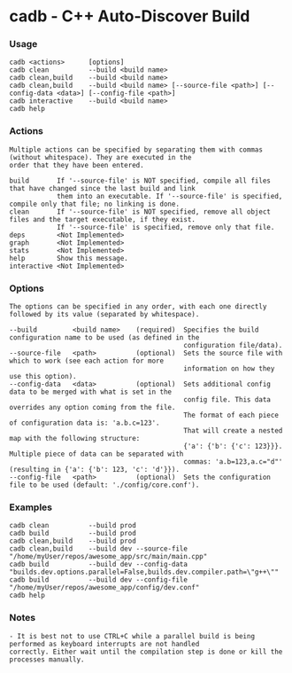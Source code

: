 # cadb - C++ Auto-Discover Build

### Usage
    cadb <actions>      [options]
    cadb clean          --build <build name>
    cadb clean,build    --build <build name>
    cadb clean,build    --build <build name> [--source-file <path>] [--config-data <data>] [--config-file <path>]
    cadb interactive    --build <build name>
    cadb help

### Actions
    Multiple actions can be specified by separating them with commas (without whitespace). They are executed in the
    order that they have been entered.

    build       If '--source-file' is NOT specified, compile all files that have changed since the last build and link
                them into an executable. If '--source-file' is specified, compile only that file; no linking is done.
    clean       If '--source-file' is NOT specified, remove all object files and the target executable, if they exist.
                If '--source-file' is specified, remove only that file.
    deps        <Not Implemented>
    graph       <Not Implemented>
    stats       <Not Implemented>
    help        Show this message.
    interactive <Not Implemented>

### Options
    The options can be specified in any order, with each one directly followed by its value (separated by whitespace).

    --build         <build name>    (required)  Specifies the build configuration name to be used (as defined in the
                                                configuration file/data).
    --source-file   <path>          (optional)  Sets the source file with which to work (see each action for more
                                                information on how they use this option).
    --config-data   <data>          (optional)  Sets additional config data to be merged with what is set in the
                                                config file. This data overrides any option coming from the file.
                                                The format of each piece of configuration data is: 'a.b.c=123'.
                                                That will create a nested map with the following structure:
                                                {'a': {'b': {'c': 123}}}. Multiple piece of data can be separated with
                                                commas: 'a.b=123,a.c="d"' (resulting in {'a': {'b': 123, 'c': 'd'}}).
    --config-file   <path>          (optional)  Sets the configuration file to be used (default: './config/core.conf').

### Examples
    cadb clean          --build prod
    cadb build          --build prod
    cadb clean,build    --build prod
    cadb clean,build    --build dev --source-file "/home/myUser/repos/awesome_app/src/main/main.cpp"
    cadb build          --build dev --config-data "builds.dev.options.parallel=False,builds.dev.compiler.path=\"g++\""
    cadb build          --build dev --config-file "/home/myUser/repos/awesome_app/config/dev.conf"
    cadb help

### Notes
    - It is best not to use CTRL+C while a parallel build is being performed as keyboard interrupts are not handled
    correctly. Either wait until the compilation step is done or kill the processes manually.
